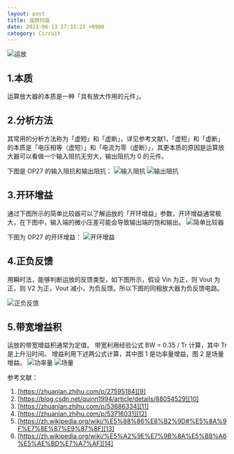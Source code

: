 ```yaml
---
layout: post
title: 运放扫盲
date: 2021-06-13 17:33:23 +0900
category: Circuit
---
```


![运放][1]

## 1.本质

运算放大器的本质是一种「具有放大作用的元件」。

## 2.分析方法

其常用的分析方法称为「虚短」和「虚断」，详见参考文献1，「虚短」和「虚断」的本质是「电压相等（虚短）」和「电流为零（虚断）」，其更本质的原因是运算放大器可以看做一个输入阻抗无穷大，输出阻抗为 0 的元件。

下图是 OP27 的输入阻抗和输出阻抗：
![输入阻抗][2]
![输出阻抗][3]

## 3.开环增益

通过下图所示的简单比较器可以了解运放的「开环增益」参数，开环增益通常极大，在下图中，输入端的微小压差可能会导致输出端的饱和输出。
![简单比较器][4]

下图为 OP27 的开环增益：
![开环增益][5]

## 4.正负反馈

用瞬时法，能够判断运放的反馈类型，如下图所示，假设 Vin 为正，则 Vout 为正，则 V2 为正，Vout 减小，为负反馈。所以下图的同相放大器为负反馈电路。

![正负反馈][6]

## 5.带宽增益积

运放的带宽增益积通常为定值。
带宽利用经验公式 BW = 0.35 / Tr 计算，其中 Tr 是上升沿时间。
增益利用下述两公式计算，其中图 1 是功率量增益，图 2 是场量增益。
![功率量][7]
![场量][8]

参考文献：
1. [https://zhuanlan.zhihu.com/p/27595184][9]
2. [https://blog.csdn.net/quinn1994/article/details/88054529][10]
3. [https://zhuanlan.zhihu.com/p/53686334][11]
4. [https://zhuanlan.zhihu.com/p/53716031][12]
5. [https://zh.wikipedia.org/wiki/%E5%88%86%E8%B2%9D#%E5%8A%9F%E7%8E%87%E9%87%8F][13]
6. [https://zh.wikipedia.org/wiki/%E5%A2%9E%E7%9B%8A%E5%B8%A6%E5%AE%BD%E7%A7%AF][14]


  [1]: http://static.zybuluo.com/tudouchuixue/t939soirqy5li7k2sfyw5ew7/image_1f4rfqulbib01t6t1vsihk6vii9.png
  [2]: http://static.zybuluo.com/tudouchuixue/p6zls31aohzgavnpviiu8vuy/image_1f4r0g0hs1rhq1gjpbfme9l7ra9.png
  [3]: http://static.zybuluo.com/tudouchuixue/u9sm04o3oeu65st6zoguldvp/image_1f4r0gevb1gmk1huf1aka105i9r7m.png
  [4]: http://static.zybuluo.com/tudouchuixue/bc5blmgpdfsj92j0fhww8ecj/image_1f4r1j6fd1lrp1upa1qe0v06tag1g.png
  [5]: http://static.zybuluo.com/tudouchuixue/o6bambatzk75wk4zpp5rjs6p/image_1f4r1ievejjr1beg197m16vi18ec13.png
  [6]: http://static.zybuluo.com/tudouchuixue/q9994no0nj7bspsz6z5p8lat/image_1f4ukf17teu91jpc7aqsda18cc9.png
  [7]: http://static.zybuluo.com/tudouchuixue/vdm0rlyy1pqq8ejchv7cmkz9/image_1f4ukpviv1ogmu071epl3ubvlqm.png
  [8]: http://static.zybuluo.com/tudouchuixue/89m4gas8ga0znr7u0bo96el7/image_1f4ukq77j1jucqgrcm51iumrio13.png
  [9]: https://zhuanlan.zhihu.com/p/27595184
  [10]: https://blog.csdn.net/quinn1994/article/details/88054529
  [11]: https://zhuanlan.zhihu.com/p/53686334
  [12]: https://zhuanlan.zhihu.com/p/53716031
  [13]: https://zh.wikipedia.org/wiki/%E5%88%86%E8%B2%9D#%E5%8A%9F%E7%8E%87%E9%87%8F
  [14]: https://zh.wikipedia.org/wiki/%E5%A2%9E%E7%9B%8A%E5%B8%A6%E5%AE%BD%E7%A7%AF